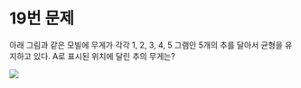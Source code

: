 # 19번 문제

아래 그림과 같은 모빌에 무게가 각각 1, 2, 3, 4, 5 그램인 5개의 추를 달아서 균형을 유지하고 있다. A로 표시된 위치에 달린 추의 무게는?

<img src="19번.png">
